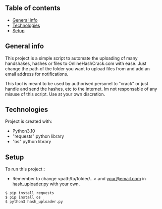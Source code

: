 ## Table of contents
* [General info](#general-info)
* [Technologies](#technologies)
* [Setup](#setup)

## General info
This project is a simple script to automate the uploading of many handshakes, hashes or files to OnlineHashCrack.com with ease.
Just change the path of the folder you want to upload files from and add an email address for notifications.

This tool is meant to be used by authorised personel to "crack" or just handle and send the hashes, etc to the internet.
Im not responsable of any misuse of this script.
Use at your own discretion.
	
## Technologies
Project is created with:
* Python3.10
* "requests" python library
* "os" python library
	
## Setup
To run this project :

* Remember to change <path/to/folder/...> and <your@email.com> in hash_uploader.py with your own.

```
$ pip install requests
$ pip install os
$ python3 hash_uploader.py
```
